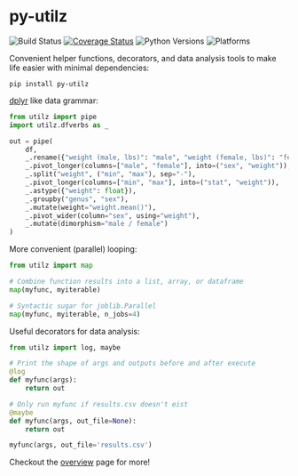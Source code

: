 # py-utilz

![Build Status](https://github.com/ejolly/py-utilz/workflows/Utilz/badge.svg)
[![Coverage Status](https://coveralls.io/repos/github/ejolly/utilz/badge.svg?branch=master)](https://coveralls.io/github/ejolly/utilz?branch=master)
![Python Versions](https://img.shields.io/badge/python-3.7%20%7C%203.8%20%7C%203.9-blue)
![Platforms](https://img.shields.io/badge/platform-linux%20%7C%20osx%20%7C%20win-blue)

Convenient helper functions, decorators, and data analysis tools to make life easier with minimal dependencies:

`pip install py-utilz`

[dplyr](https://dplyr.tidyverse.org/) like data grammar:

```python
from utilz import pipe
import utilz.dfverbs as _

out = pipe(
    df,
    _.rename({"weight (male, lbs)": "male", "weight (female, lbs)": "female"}),
    _.pivot_longer(columns=["male", "female"], into=("sex", "weight")),
    _.split("weight", ("min", "max"), sep="-"),
    _.pivot_longer(columns=["min", "max"], into=("stat", "weight")),
    _.astype({"weight": float}),
    _.groupby("genus", "sex"),
    _.mutate(weight="weight.mean()"),
    _.pivot_wider(column="sex", using="weight"),
    _.mutate(dimorphism="male / female")
)
```

More convenient (parallel) looping:

```python
from utilz import map

# Combine function results into a list, array, or dataframe
map(myfunc, myiterable)

# Syntactic sugar for joblib.Parallel
map(myfunc, myiterable, n_jobs=4)
```

Useful decorators for data analysis:

```python
from utilz import log, maybe

# Print the shape of args and outputs before and after execute
@log
def myfunc(args):
    return out

# Only run myfunc if results.csv doesn't eist
@maybe
def myfunc(args, out_file=None):
    return out

myfunc(args, out_file='results.csv')
```

Checkout the [overview](intro.ipynb) page for more!
